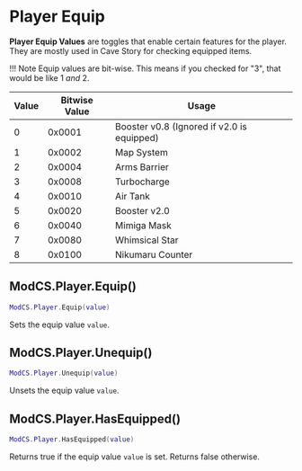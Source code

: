 # Player Equip

**Player Equip Values** are toggles that enable certain features for the player. They are mostly used in Cave Story for checking equipped items.

!!! Note
	Equip values are bit-wise. This means if you checked for "3", that would be like 1 *and* 2.
	
| Value | Bitwise Value | Usage                                      |
| ----- | ------------- | ------------------------------------------ |
| 0     | 0x0001        | Booster v0.8 (Ignored if v2.0 is equipped) |
| 1     | 0x0002        | Map System                                 |
| 2     | 0x0004        | Arms Barrier                               |
| 3     | 0x0008        | Turbocharge                                |
| 4     | 0x0010        | Air Tank                                   |
| 5     | 0x0020        | Booster v2.0                               |
| 6     | 0x0040        | Mimiga Mask                                |
| 7     | 0x0080        | Whimsical Star                             |
| 8     | 0x0100        | Nikumaru Counter                           |

## ModCS.Player.Equip()

```lua
ModCS.Player.Equip(value)
```

Sets the equip value `value`.

## ModCS.Player.Unequip()

```lua
ModCS.Player.Unequip(value)
```

Unsets the equip value `value`.

## ModCS.Player.HasEquipped()

```lua
ModCS.Player.HasEquipped(value)
```

Returns true if the equip value `value` is set. Returns false otherwise.
